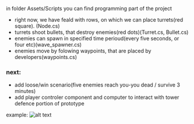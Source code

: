 in folder Assets/Scripts you can find programming part of the project
- right now, we have feald with rows, on which we can place turrets(red square). (Node.cs)
- turrets shoot bullets, that destroy enemies(red dots)(Turret.cs, Bullet.cs)
- enemies can spawn in specified time perioud(every five seconds, or four etc)(wave_spawner.cs)
- enemies move by folowing waypoints, that are placed by developers(waypoints.cs)

### next: 
- add loose/win scenario(five enemies reach you-you dead / survive 3 minutes)
- add player controler component and computer to interact with tower defence portion of prototype


example:
![alt text](https://github.com/Bessonica/towerDefPrototype/tree/master/Assets/ImagesGit/example.PNG)